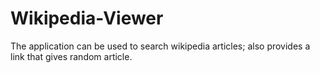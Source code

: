 # Wikipedia-Viewer
The application can be used to search wikipedia articles; also provides a link that gives random article.
